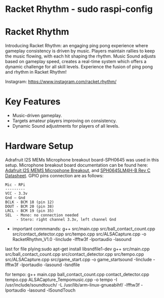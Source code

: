 
# Racket Rhythm - sudo raspi-config
# Racket Rhythm
Introducing Racket Rhythm: an engaging ping pong experience where gameplay consistency is driven by music. Players maintain rallies to keep the music flowing, with each hit shaping the rhythm. Music Sound adjusts based on gameplay speed, creates a real-time system which offers a dynamic challenge for all skill levels. Experience the fusion of ping pong and rhythm in Racket Rhythm!

Instagram: https://www.instagram.com/racket.rhythm/

# Key Features
* Music-driven gameplay.
* Targets amateur players improving on consistency.
* Dynamic Sound adjustments for players of all levels.

# Hardware Setup
Adrafruit I2S MEMs Microphone breakout board-SPH0645 was used in this setup. 
Microphone breakout board documentation can be found here: [Adafruit I2S MEMS Microphone Breakout](https://cdn-learn.adafruit.com/downloads/pdf/adafruit-i2s-mems-microphone-breakout.pdf), and [SPH0645LM4H-B Rev C Datasheet](https://mm.digikey.com/Volume0/opasdata/d220001/medias/docus/908/SPH0645LM4H-B.pdf). GPIO pins connection are as follows:

```
Mic - RPi
---------
VCC - 3.3v
Gnd – Gnd
BCLK - BCM 18 (pin 12)
DOUT - BCM 20 (pin 38)
LRCL - BCM 19 (pin 35)
SEL  - Mono: no connection needed
     - Stero: right channel 3.3v, left channel Gnd
```
 

* important commmands:
g++ src/main.cpp src/ball_contact_count.cpp src/contact_detector.cpp src/tempo.cpp src/ALSACapture.cpp -o RacketRhythm_V1.0 -Iinclude -lfftw3f -lportaudio -lasound

last for file plying:sudo apt-get install libsndfile1-dev
g++ src/main.cpp src/ball_contact_count.cpp src/contact_detector.cpp src/tempo.cpp src/ALSACapture.cpp src/game_start.cpp -o game_startsound -Iinclude -lfftw3f -lportaudio -lasound -lsndfile

for tempo: g++ main.cpp ball_contact_count.cpp contact_detector.cpp tempo.cpp ALSACapture_Tempomusic.cpp -o tempo -I /usr/include/soundtouch/ -L /usr/lib/arm-linux-gnueabihf/ -lfftw3f -lportaudio -lasound -lSoundTouch
 
